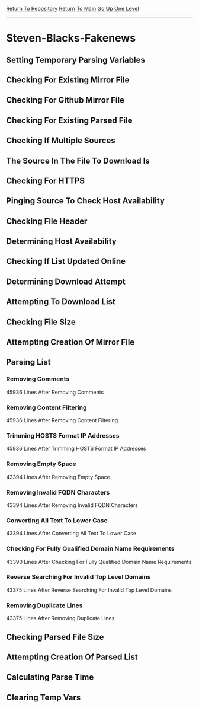 [Return To Repository](https://github.com/deathbybandaid/piholeparser/)
[Return To Main](https://github.com/deathbybandaid/piholeparser/blob/master/RecentRunLogs/Mainlog.md)
[Go Up One Level](https://github.com/deathbybandaid/piholeparser/blob/master/RecentRunLogs/TopLevelScripts/30-Processing-Blacklists.md)
____________________________________
# Steven-Blacks-Fakenews
## Setting Temporary Parsing Variables
## Checking For Existing Mirror File
## Checking For Github Mirror File
## Checking For Existing Parsed File
## Checking If Multiple Sources
## The Source In The File To Download Is
## Checking For HTTPS
## Pinging Source To Check Host Availability
## Checking File Header
## Determining Host Availability
## Checking If List Updated Online
## Determining Download Attempt
## Attempting To Download List
## Checking File Size
## Attempting Creation Of Mirror File
## Parsing List
### Removing Comments
45936 Lines After Removing Comments
### Removing Content Filtering
45936 Lines After Removing Content Filtering
### Trimming HOSTS Format IP Addresses
45936 Lines After Trimming HOSTS Format IP Addresses
### Removing Empty Space
43394 Lines After Removing Empty Space
### Removing Invalid FQDN Characters
43394 Lines After Removing Invalid FQDN Characters
### Converting All Text To Lower Case
43394 Lines After Converting All Text To Lower Case
### Checking For Fully Qualified Domain Name Requirements
43390 Lines After Checking For Fully Qualified Domain Name Requirements
### Reverse Searching For Invalid Top Level Domains
43375 Lines After Reverse Searching For Invalid Top Level Domains
### Removing Duplicate Lines
43375 Lines After Removing Duplicate Lines
## Checking Parsed File Size
## Attempting Creation Of Parsed List
## Calculating Parse Time
## Clearing Temp Vars
